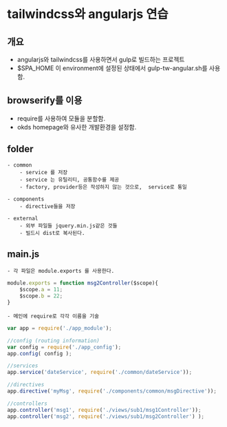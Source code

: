 tailwindcss와 angularjs 연습
==========================

## 개요

- angularjs와 tailwindcss를 사용하면서 gulp로 빌드하는 프로젝트
- $SPA_HOME 이 environment에 설정된 상태에서 gulp-tw-angular.sh를 사용함.

## browserify를 이용

- require를 사용하여 모듈을 분할함.
- okds homepage와 유사한 개발환경을 설정함.


## folder

    - common
        - service 를 저장
        - service 는 유틸리티, 공통함수를 제공
        - factory, provider등은 작성하지 않는 것으로,  service로 통일
    
    - components 
        - directive들을 저장

    - external
        - 외부 파일들 jquery.min.js같은 것들 
        - 빌드시 dist로 복사된다.

## main.js

    - 각 파일은 module.exports 를 사용한다.

```javascript
module.exports = function msg2Controller($scope){
    $scope.a = 11;
    $scope.b = 22;
}
```
    - 메인에 require로 각각 이름을 기술
```javascript
var app = require('./app_module');

//config (routing information)
var config = require('./app_config');
app.config( config );

//services
app.service('dateService', require('./common/dateService'));

//directives
app.directive('myMsg', require('./components/common/msgDirective'));

//controllers
app.controller('msg1', require('./views/sub1/msg1Controller'));
app.controller('msg2', require('./views/sub1/msg2Controller') );
```
    


 


